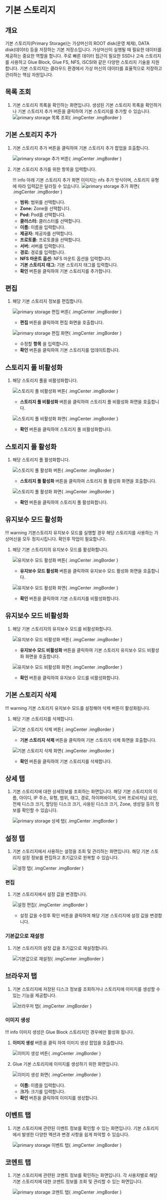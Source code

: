 
# 기본 스토리지

## 개요
기본 스토리지(Primary Storage)는 가상머신의 ROOT disk(운영 체제), DATA disk(데이터) 등을 저장하는 기본 저장소입니다. 가상머신이 실행될 때 필요한 데이터를 제공하는 중요한 역할을 합니다. 주로 빠른 데이터 접근이 필요한 SSD나 고속 스토리지를 사용하고 Glue Block, Glue FS, NFS, iSCSI와 같은 다양한 스토리지 기술을 지원합니다. 기본 스토리지는 클라우드 환경에서 가상 머신의 데이터를 효율적으로 저장하고 관리하는 핵심 자원입니다.

## 목록 조회

1. 기본 스토리지 목록을 확인하는 화면입니다.
    생성된 기본 스토리지 목록을 확인하거나 기본 스토리지 추가 버튼을 클릭하여 기본 스토리지를 추가할 수 있습니다.
    ![primary storage 목록 조회](../../assets/images/admin-guide/mold/infrastructure/primary-storage/primary-storage-list.png){ .imgCenter .imgBorder }

## 기본 스토리지 추가

1. 기본 스토리지 추가 버튼을 클릭하여 기본 스토리지 추가 팝업을 호출합니다.

    ![primary storage 추가 버튼](../../assets/images/admin-guide/mold/infrastructure/primary-storage/primary-storage-add-btn.png){ .imgCenter .imgBorder }

2. 기본 스토리지 추가를 위한 항목을 입력합니다.

    !!! info
        아래 기본 스토리지 추가 화면 이미지는 nfs 추가 방식이며, 스토리지 유형에 따라 입력값은 달라질 수 있습니다.
    ![primary storage 추가 화면](../../assets/images/admin-guide/mold/infrastructure/primary-storage/primary-storage-add.png){ .imgCenter .imgBorder }

    * **범위:** 범위를 선택합니다.
    * **Zone:** Zone을 선택합니다.
    * **Pod:** Pod를 선택합니다.
    * **클러스터:** 클러스터를 선택합니다.
    * **이름:** 이름을 입력합니다.
    * **제공자:** 제공자를 선택합니다.
    * **프로토콜:** 프로토콜을 선택합니다.
    * **서버:** 서버를 입력합니다.
    * **경로:** 경로를 입력합니다.
    * **NFS 마운트 옵션:** NFS 마운트 옵션을 입력합니다.
    * **기본 스토리지 태그:** 기본 스토리지 태그를 입력합니다.
    * **확인** 버튼을 클릭하여 기본 스토리지를 추가합니다.

## 편집

1. 해당 기본 스토리지 정보를 편집합니다.

    ![primary storage 편집 버튼](../../assets/images/admin-guide/mold/infrastructure/primary-storage/primary-storage-update-btn.png){ .imgCenter .imgBorder }

    * **편집** 버튼을 클릭하여 편집 화면을 호출합니다.

    ![primary storage 편집 화면](../../assets/images/admin-guide/mold/infrastructure/primary-storage/primary-storage-update.png){ .imgCenter .imgBorder }

    * 수정할 **항목** 을 입력합니다.
    * **확인** 버튼을 클릭하여 기본 스토리지를 업데이트합니다.

## 스토리지 풀 비활성화

1. 해당 스토리지 풀을 비활성화합니다.

    ![스토리지 풀 비활성화 버튼](../../assets/images/admin-guide/mold/infrastructure/primary-storage/primary-storage-pool-disable-btn.png){ .imgCenter .imgBorder }

    * **스토리지 풀 비활성화** 버튼을 클릭하여 스토리지 풀 비활성화 화면을 호출합니다.

    ![스토리지 풀 비활성화 화면](../../assets/images/admin-guide/mold/infrastructure/primary-storage/primary-storage-pool-disable.png){ .imgCenter .imgBorder }

    * **확인** 버튼을 클릭하여 스토리지 풀 비활성화합니다.

## 스토리지 풀 활성화

1. 해당 스토리지 풀 활성화합니다.

    ![스토리지 풀 활성화 버튼](../../assets/images/admin-guide/mold/infrastructure/primary-storage/primary-storage-pool-enable-btn.png){ .imgCenter .imgBorder }

    * **스토리지 풀 활성화** 버튼을 클릭하여 스토리지 풀 활성화 화면을 호출합니다.

    ![스토리지 풀 활성화 화면](../../assets/images/admin-guide/mold/infrastructure/primary-storage/primary-storage-pool-enable.png){ .imgCenter .imgBorder }

    * **확인** 버튼을 클릭하여 스토리지 풀 활성화합니다.

## 유지보수 모드 활성화

!!! warning
    기본스토리지 유지보수 모드를 실행할 경우 해당 스토리지를 사용하는 가상머신을 모두 정지시킵니다. 확인후 작업이 필요합니다.

1. 해당 기본 스토리지의 유지보수 모드를 활성화합니다.

    ![유지보수 모드 활성화 버튼](../../assets/images/admin-guide/mold/infrastructure/primary-storage/primary-storage-maintenance-mode-enable-btn.png){ .imgCenter .imgBorder }

    * **유지보수 모드 활성화** 버튼을 클릭하여 유지보수 모드 활성화 화면을 호출합니다.

    ![유지보수 모드 활성화 화면](../../assets/images/admin-guide/mold/infrastructure/primary-storage/primary-storage-maintenance-mode-enable.png){ .imgCenter .imgBorder }

    * **확인** 버튼을 클릭하여 기본 스토리지를 비활성화합니다.

## 유지보수 모드 비활성화

1. 해당 기본 스토리지의 유지보수 모드를 비활성화합니다.

    ![유지보수 모드 비활성화 버튼](../../assets/images/admin-guide/mold/infrastructure/primary-storage/primary-storage-maintenance-mode-disable-btn.png){ .imgCenter .imgBorder }

    * **유지보수 모드 비활성화** 버튼을 클릭하여 기본 스토리지 유지보수 모드 비활성화 화면을 호출합니다.

    ![유지보수 모드 비활성화 화면](../../assets/images/admin-guide/mold/infrastructure/primary-storage/primary-storage-maintenance-mode-disable.png){ .imgCenter .imgBorder }

    * **확인** 버튼을 클릭하여 유지보수 모드를 비활성화합니다.

##  기본 스토리지 삭제

!!! warning
    기본 스토리지 유지보수 모드를 설정해야 삭제 버튼이 활성화됩니다.

1. 해당 기본 스토리지를 삭제합니다.

    ![기본 스토리지 삭제 버튼](../../assets/images/admin-guide/mold/infrastructure/primary-storage/primary-storage-remove-btn.png){ .imgCenter .imgBorder }

    * **기본 스토리지 삭제** 버튼을 클릭하여 기본 스토리지 삭제 화면을 호출합니다.

    ![기본 스토리지 삭제 화면](../../assets/images/admin-guide/mold/infrastructure/primary-storage/primary-storage-remove.png){ .imgCenter .imgBorder }

    * **확인** 버튼을 클릭하여 기본 스토리지를 삭제합니다.


## 상세 탭

1. 기본 스토리지에 대한 상세정보를 조회하는 화면입니다. 해당 기본 스토리지의 이름, 아이디, IP 주소, 유형, 범위, 태그, 경로, 하이퍼바이저, 오버 프로비저닝 요인, 전체 디스크 크기, 할당된 디스크 크기, 사용된 디스크 크기, Zone, 생성일 등의 정보를 확인할 수 있습니다.

    ![primary storage 상세 탭](../../assets/images/admin-guide/mold/infrastructure/primary-storage/primary-storage-detail-tab.png){ .imgCenter .imgBorder }

## 설정 탭

1. 기본 스토리지에서 사용하는 설정을 조회 및 관리하는 화면입니다. 해당 기본 스토리지 설정 정보를 편집하고 초기값으로 원복할 수 있습니다.

    ![설정 탭](../../assets/images/admin-guide/mold/infrastructure/primary-storage/primary-storage-setting-tab.png){ .imgCenter .imgBorder }

### 편집

1. 기본 스토리지에서 설정 값을 변경합니다.

    ![설정 편집](../../assets/images/admin-guide/mold/infrastructure/primary-storage/primary-storage-setting-update-btn.png){ .imgCenter .imgBorder }

    * 설정 값을 수정후 확인 버튼을 클릭하여 해당 기본 스토리지에 설정 값을 변경합니다.

### 기본값으로 재설정

1. 기본 스토리지의 설정 값을 초기값으로 재설정합니다.

    ![기본값으로 재설정](../../assets/images/admin-guide/mold/infrastructure/primary-storage/primary-storage-setting-reset-btn.png){ .imgCenter .imgBorder }

## 브라우저 탭

1. 기본 스토리지에 저장된 디스크 정보를 조회하거나 스토리지에 이미지를 생성할 수 있는 기능을 제공합니다.

    ![브라우저 탭](../../assets/images/admin-guide/mold/infrastructure/primary-storage/browser-tab.png){ .imgCenter .imgBorder }

### 이미지 생성

!!! info
    이미지 생성은 Glue Block 스토리지인 경우에만 활성화 됩니다.

1. **이미지 생성** 버튼을 클릭 하여 이미지 생성 팝업을 호출합니다.

    ![이미지 생성 버튼](../../assets/images/admin-guide/mold/infrastructure/primary-storage/create-image-btn.png){ .imgCenter .imgBorder }

2. Glue 기본 스토리지에 이미지를 생성하기 위한 화면입니다.

    ![이미지 생성 화면](../../assets/images/admin-guide/mold/infrastructure/primary-storage/create-image.png){ .imgCenter .imgBorder }

    * **이름:** 이름을 입력합니다.
    * **크기:** 크기를 입력합니다.
    * **확인** 버튼을 클릭하여 이미지를 생성합니다.

## 이벤트 탭

1. 기본 스토리지에 관련된 이벤트 정보를 확인할 수 있는 화면입니다. 기본 스토리지에서 발생한 다양한 액션과 변경 사항을 쉽게 파악할 수 있습니다.

    ![primary storage 이벤트 탭](../../assets/images/admin-guide/mold/infrastructure/primary-storage/primary-storage-events-tab.png){ .imgCenter .imgBorder }

## 코멘트 탭

1. 기본 스토리지에 관련된 코멘트 정보를 확인하는 화면입니다. 각 사용자별로 해당 기본 스토리지에 대한 코멘트 정보를 조회 및 관리할 수 있는 화면입니다.

    ![primary storage 코멘트 탭](../../assets/images/admin-guide/mold/infrastructure/primary-storage/primary-storage-comments-tab.png){ .imgCenter .imgBorder }

